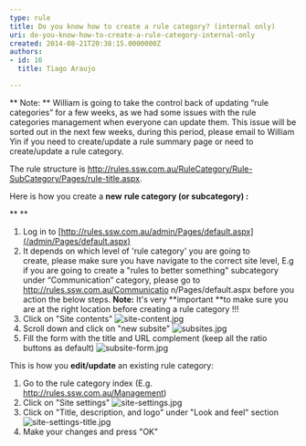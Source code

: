 ```yaml
---
type: rule
title: Do you know how to create a rule category? (internal only)
uri: do-you-know-how-to-create-a-rule-category-internal-only
created: 2014-08-21T20:38:15.0000000Z
authors:
- id: 16
  title: Tiago Araujo

---
```


 ** Note: **
William is going to take the control back of updating “rule categories” for a few weeks, as we had some issues with the rule categories management​ when everyone can update them. This issue will be sorted out in the next few weeks, during this period, please email to William Yin if you need to create/update a rule summary page or need to create/update a rule category.
​





The rule structure is http://rules.ssw.com.au/RuleCategory/Rule-SubCategory/Pages/rule-title.aspx.



Here is how you create a **new** **rule category (or subcategory) :**

**
**

 
1. Log in to [http://rules.ssw.com.au/admin/Pages/default.aspx](/admin/Pages/default.aspx)
2. It depends on which level of 'rule category' you are going to create, please make sure you have navigate to the correct site level, E.g if you are going to create a "rules to better something" subcategory under “Communication” category, please go to http://rules.ssw.com.au/Communicatio n/Pages/default.aspx before you action the below steps.
**Note:** It's very **important **to make sure you are at the right location before creating a rule category !!!
3. Click on "Site contents"
![site-content.jpg](/PublishingImages/site-content.jpg)
4. Scroll down and click on "new subsite"
 ![subsites.jpg](/PublishingImages/subsites.jpg)
5. Fill the form with the title and URL complement (keep all the ratio buttons as default)
 ![subsite-form.jpg](/PublishingImages/subsite-form.jpg)


This is how you **edit/update** an existing rule category:

1. Go to the rule category index (E.g. http://rules.ssw.com.au/Management)
2. Click on "Site settings"
 ![site-settings.jpg](/PublishingImages/site-settings.jpg)
3. Click on "Title, description, and logo" under "Look and feel" section
 ![site-settings-title.jpg](/PublishingImages/site-settings-title.jpg)
4. Make your changes and press "OK"



